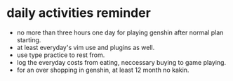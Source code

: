 # daily activities reminder #

- no more than three hours one day for playing genshin after normal plan starting.
- at least everyday's vim use and plugins as well.
- use type practice to rest from.
- log the everyday costs from eating, neccessary buying to game playing.
- for an over shopping in genshin, at least 12 month no kakin.
